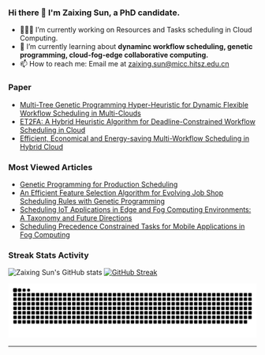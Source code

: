 ### Hi there 👋 I'm Zaixing Sun, a PhD candidate. 
 
- 👨🏻‍💻 I’m currently working on Resources and Tasks scheduling in Cloud Computing.
- 🔬 I’m currently learning about <b>dynaminc workflow scheduling, genetic programming, cloud-fog-edge collaborative computing.</b>
- 📫 How to reach me: Email me at zaixing.sun@micc.hitsz.edu.cn

### Paper
* [Multi-Tree Genetic Programming Hyper-Heuristic for Dynamic Flexible Workflow Scheduling in Multi-Clouds](https://ieeexplore.ieee.org/abstract/document/10509784)
* [ET2FA: A Hybrid Heuristic Algorithm for Deadline-Constrained Workflow Scheduling in Cloud](https://ieeexplore.ieee.org/document/9851558)
* [Efficient, Economical and Energy-saving Multi-Workflow Scheduling in Hybrid Cloud](https://www.sciencedirect.com/science/article/pii/S095741742300903X)

### Most Viewed Articles
* [Genetic Programming for Production Scheduling](https://link.springer.com/10.1007/978-981-16-4859-5)
* [An Efficient Feature Selection Algorithm for Evolving Job Shop Scheduling Rules with Genetic Programming](https://ieeexplore.ieee.org/document/8048081)
* [Scheduling IoT Applications in Edge and Fog Computing Environments: A Taxonomy and Future Directions](https://arxiv.org/abs/2204.12580)
* [Scheduling Precedence Constrained Tasks for Mobile Applications in Fog Computing](https://ieeexplore.ieee.org/document/9833350)



### Streak Stats Activity
![Zaixing Sun's GitHub stats](https://github-readme-stats.vercel.app/api?username=zaixing-sun&show_icons=true&theme=transparent&rank_icon=github)
[![GitHub Streak](http://github-readme-streak-stats.herokuapp.com?user=zaixing-sun&theme=default&date_format=M%20j%5B%2C%20Y%5D)](https://git.io/streak-stats)

<picture>
  <source media="(prefers-color-scheme: dark)" srcset="https://raw.githubusercontent.com/zaixing-sun/zaixing-sun/output/github-contribution-grid-snake-dark.svg">
  <source media="(prefers-color-scheme: light)" srcset="https://raw.githubusercontent.com/zaixing-sun/zaixing-sun/output/github-contribution-grid-snake.svg">
  <img alt="github contribution grid snake animation" src="https://raw.githubusercontent.com/zaixing-sun/zaixing-sun/output/github-contribution-grid-snake.svg">
</picture>




---
